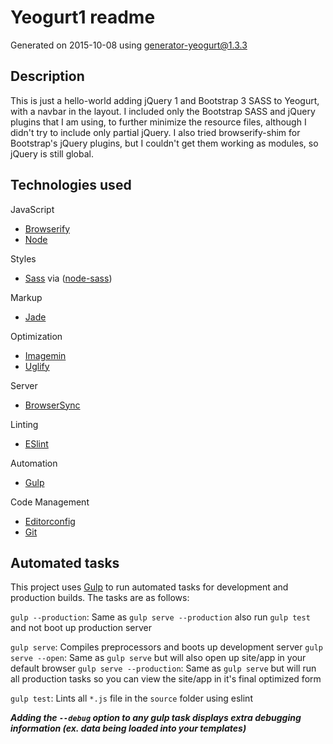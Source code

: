 # Yeogurt1 readme

Generated on 2015-10-08 using
[generator-yeogurt@1.3.3](https://github.com/larsonjj/generator-yeogurt)

## Description

This is just a hello-world
adding jQuery 1 and Bootstrap 3 SASS to Yeogurt,
with a navbar in the layout.
I included only the Bootstrap SASS and jQuery plugins
that I am using, to further minimize the resource files,
although I didn't try to include only partial jQuery.
I also tried browserify-shim for Bootstrap's jQuery plugins,
but I couldn't get them working as modules,
so jQuery is still global.

## Technologies used

JavaScript
- [Browserify](http://browserify.org/)
- [Node](https://nodejs.org/)

Styles
- [Sass](http://sass-lang.com/) via ([node-sass](https://github.com/sass/node-sass))

Markup
- [Jade](http://jade-lang.com/)

Optimization
- [Imagemin](https://github.com/imagemin/imagemin)
- [Uglify](https://github.com/mishoo/UglifyJS)

Server
- [BrowserSync](http://www.browsersync.io/)

Linting
- [ESlint](http://eslint.org/)

Automation
- [Gulp](http://gulpjs.com)

Code Management
- [Editorconfig](http://editorconfig.org/)
- [Git](https://git-scm.com/)


## Automated tasks

This project uses [Gulp](http://gulpjs.com) to run automated tasks for development and production builds.
The tasks are as follows:

`gulp --production`: Same as `gulp serve --production` also run `gulp test` and  not boot up production server

`gulp serve`: Compiles preprocessors and boots up development server
`gulp serve --open`: Same as `gulp serve` but will also open up site/app in your default browser
`gulp serve --production`: Same as `gulp serve` but will run all production tasks so you can view the site/app in it's final optimized form

`gulp test`: Lints all `*.js` file in the `source` folder using eslint

***Adding the `--debug` option to any gulp task displays extra debugging information (ex. data being loaded into your templates)***
